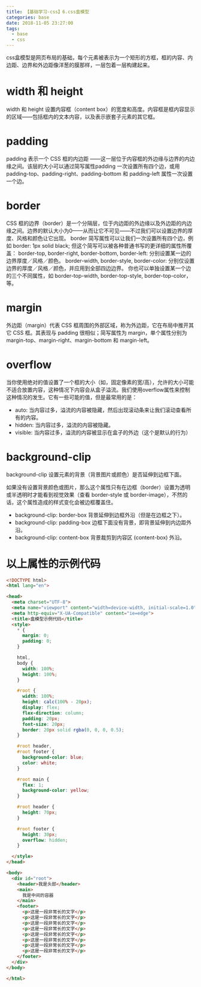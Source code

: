 ```yaml
---
title: 【基础学习-css】6.css盒模型
categories: base
date: 2018-11-05 23:27:00
tags:
  - base
  - css
---
```

css盒模型是网页布局的基础，每个元素被表示为一个矩形的方框，框的内容、内边距、边界和外边距像洋葱的膜那样，一层包着一层构建起来。

# width 和 height
width 和 height 设置内容框（content box）的宽度和高度。内容框是框内容显示的区域——包括框内的文本内容，以及表示嵌套子元素的其它框。

# padding
padding 表示一个 CSS 框的内边距 ——这一层位于内容框的外边缘与边界的内边缘之间。该层的大小可以通过简写属性padding 一次设置所有四个边，或用 padding-top、padding-right、padding-bottom 和 padding-left 属性一次设置一个边。

# border
CSS 框的边界（border）是一个分隔层，位于内边距的外边缘以及外边距的内边缘之间。边界的默认大小为0——从而让它不可见——不过我们可以设置边界的厚度、风格和颜色让它出现。 border 简写属性可以让我们一次设置所有四个边，例如  border: 1px solid black; 但这个简写可以被各种普通书写的更详细的属性所覆盖：
border-top, border-right, border-bottom, border-left: 分别设置某一边的边界厚度／风格／颜色。
border-width, border-style, border-color: 分别仅设置边界的厚度／风格／颜色，并应用到全部四边边界。
你也可以单独设置某一个边的三个不同属性，如 border-top-width, border-top-style, border-top-color，等。 

# margin
外边距（margin）代表 CSS 框周围的外部区域，称为外边距，它在布局中推开其它 CSS 框。其表现与 padding 很相似；简写属性为 margin，单个属性分别为 margin-top、margin-right、margin-bottom 和 margin-left。

# overflow
当你使用绝对的值设置了一个框的大小（如，固定像素的宽/高），允许的大小可能不适合放置内容，这种情况下内容会从盒子溢流。我们使用overflow属性来控制这种情况的发生。它有一些可能的值，但是最常用的是：

- auto: 当内容过多，溢流的内容被隐藏，然后出现滚动条来让我们滚动查看所有的内容。
- hidden: 当内容过多，溢流的内容被隐藏。
- visible: 当内容过多，溢流的内容被显示在盒子的外边（这个是默认的行为）

# background-clip
background-clip  设置元素的背景（背景图片或颜色）是否延伸到边框下面。

如果没有设置背景颜色或图片，那么这个属性只有在边框（border）设置为透明或半透明时才能看到视觉效果（查看 border-style 或 border-image），不然的话，这个属性造成的样式变化会被边框覆盖住。
- background-clip: border-box     背景延伸到边框外沿（但是在边框之下）。
- background-clip: padding-box    边框下面没有背景，即背景延伸到内边距外沿。
- background-clip: content-box    背景裁剪到内容区 (content-box) 外沿。

# 以上属性的示例代码
```html
<!DOCTYPE html>
<html lang="en">

<head>
  <meta charset="UTF-8">
  <meta name="viewport" content="width=device-width, initial-scale=1.0">
  <meta http-equiv="X-UA-Compatible" content="ie=edge">
  <title>盒模型示例代码</title>
  <style>
    * {
      margin: 0;
      padding: 0;
    }

    html,
    body {
      width: 100%;
      height: 100%;
    }

    #root {
      width: 100%;
      height: calc(100% - 20px);
      display: flex;
      flex-direction: column;
      padding: 20px;
      font-size: 20px;
      border: 20px solid rgba(0, 0, 0, 0.5);
    }

    #root header,
    #root footer {
      background-color: blue;
      color: white;
    }

    #root main {
      flex: 1;
      background-color: yellow;
    }

    #root header {
      height: 70px;
    }

    #root footer {
      height: 30px;
      overflow: hidden;
    }

  </style>
</head>

<body>
  <div id="root">
    <header>我是头部</header>
    <main>
      我是中间的容器
    </main>
    <footer>
      <p>这是一段非常长的文字</p>
      <p>这是一段非常长的文字</p>
      <p>这是一段非常长的文字</p>
      <p>这是一段非常长的文字</p>
      <p>这是一段非常长的文字</p>
      <p>这是一段非常长的文字</p>
      <p>这是一段非常长的文字</p>
      <p>这是一段非常长的文字</p>
    </footer>
  </div>
</body>

</html>
```
